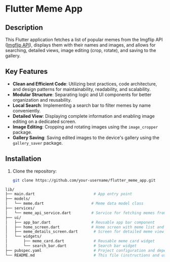 # Flutter Meme App

## Description

This Flutter application fetches a list of popular memes from the Imgflip API ([Imgflip API](https://api.imgflip.com/get_memes)), displays them with their names and images, and allows for searching, detailed views, image editing (crop, rotate), and saving to the gallery.

## Key Features

- **Clean and Efficient Code**: Utilizing best practices, code architecture, and design patterns for maintainability, readability, and scalability.
- **Modular Structure**: Separating logic and UI components for better organization and reusability.
- **Local Search**: Implementing a search bar to filter memes by name conveniently.
- **Detailed View**: Displaying complete information and enabling image editing on a dedicated screen.
- **Image Editing**: Cropping and rotating images using the `image_cropper` package.
- **Gallery Saving**: Saving edited images to the device's gallery using the `gallery_saver` package.

## Installation

1. Clone the repository:
   ```bash
   git clone https://github.com/your-username/flutter_meme_app.git
```bash
lib/
├── main.dart                          # App entry point
├── models/
│   └── meme.dart                     # Meme data model class
├── services/
│   └── meme_api_service.dart         # Service for fetching memes from API
├── ui/
│   ├── app_bar.dart                  # Reusable app bar component
│   ├── home_screen.dart              # Home screen with meme list and search
│   ├── meme_details_screen.dart       # Screen for detailed meme view and editing
│   └── widgets/
│       ├── meme_card.dart             # Reusable meme card widget
│       └── search_bar.dart            # Search bar widget
├── pubspec.yaml                       # Project configuration and dependencies
└── README.md                          # This file (instructions and usage guide)

